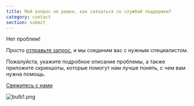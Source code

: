 ```yaml
---
title: Мой вопрос не решен, как связаться со службой поддержки?
category: contact
section: submit
---
```

Нет проблем!

Просто [отправьте запрос](https://help.studycat.com/hc/en-gb/requests/new), и мы соединим вас с нужным специалистом.

Пожалуйста, укажите подробное описание проблемы, а также приложите скриншоты, которые помогут нам лучше понять, с чем вам нужна помощь.

[Свяжитесь с нами](https://help.studycat.com/hc/en-gb/requests/new)

![bulb1.png](https://help.studycat.com/hc/article_attachments/31662880176025)
